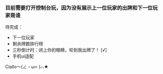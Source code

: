 ### 目前需要打开控制台玩，因为没有展示上一位玩家的出牌和下一位玩家是谁  

待完成：   
  * 下一位玩家
  * 剩余牌数排行榜  
  * 三秒倒计时：闭上你的眼睛，轮到我出牌了！ [√]  
  * 手机ui适配  
  
Ciallo～(∠・ω< )⌒★
